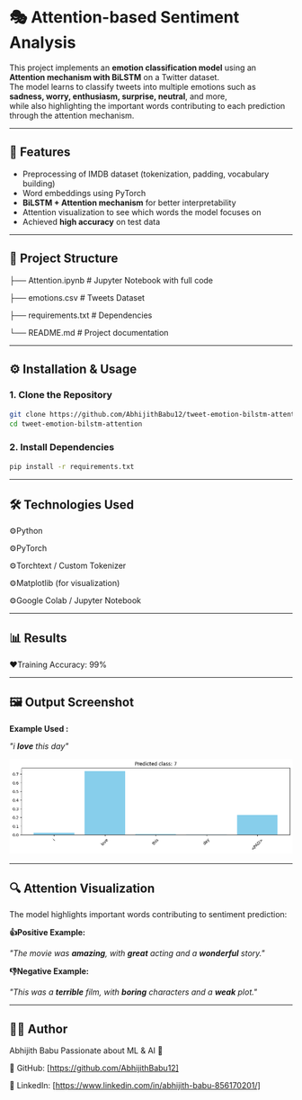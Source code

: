# 🎭 Attention-based Sentiment Analysis

This project implements an **emotion classification model** using an **Attention mechanism with BiLSTM** on a Twitter dataset.  
The model learns to classify tweets into multiple emotions such as **sadness, worry, enthusiasm, surprise, neutral**, and more,  
while also highlighting the important words contributing to each prediction through the attention mechanism.

---

## 🚀 Features

- Preprocessing of IMDB dataset (tokenization, padding, vocabulary building)
- Word embeddings using PyTorch
- **BiLSTM + Attention mechanism** for better interpretability
- Attention visualization to see which words the model focuses on
- Achieved **high accuracy** on test data

---

## 📂 Project Structure

├── Attention.ipynb # Jupyter Notebook with full code

├── emotions.csv # Tweets Dataset

├── requirements.txt # Dependencies

└── README.md # Project documentation

---

## ⚙️ Installation & Usage

### 1. Clone the Repository
```bash
git clone https://github.com/AbhijithBabu12/tweet-emotion-bilstm-attention
cd tweet-emotion-bilstm-attention
```
### 2. Install Dependencies
```bash
pip install -r requirements.txt
```

---

## 🛠️ Technologies Used

⚙️Python

⚙️PyTorch

⚙️Torchtext / Custom Tokenizer

⚙️Matplotlib (for visualization)

⚙️Google Colab / Jupyter Notebook

---

## 📊 Results

❤️Training Accuracy: 99%

---
## 🖼 Output Screenshot

**Example Used :**

*"i **love** this day"*

<p align="center">
  <img src="images/img.png" alt="Alt text" width="800"/>
</p>

---

## 🔍 Attention Visualization

The model highlights important words contributing to sentiment prediction:

**👍Positive Example:**

*"The movie was **amazing**, with **great** acting and a **wonderful** story."*

**👎Negative Example:**

*"This was a **terrible** film, with **boring** characters and a **weak** plot."*

---

## 👨‍💻 Author

Abhijith Babu
Passionate about ML & AI 🚀

📌 GitHub: [https://github.com/AbhijithBabu12]

📌 LinkedIn: [https://www.linkedin.com/in/abhijith-babu-856170201/]
